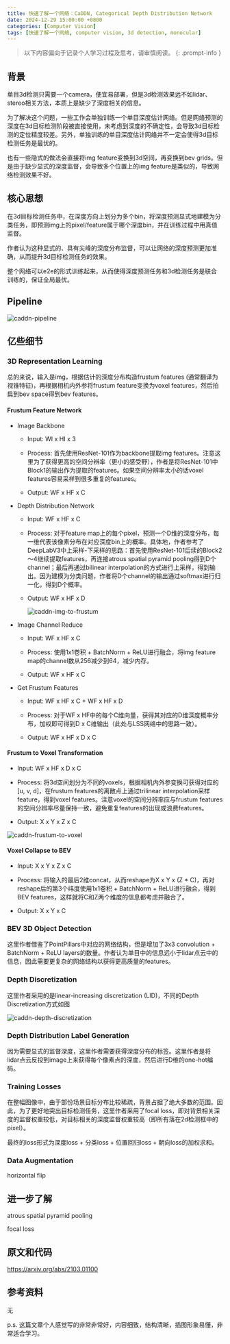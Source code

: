 ```yaml
---
title: 快速了解一个网络：CaDDN, Categorical Depth Distribution Network
date: 2024-12-29 15:00:00 +0800
categories: [Computer Vision]
tags: [快速了解一个网络, computer vision, 3d detection, monocular]
---
```


> 以下内容偏向于记录个人学习过程及思考，请审慎阅读。
{: .prompt-info }

## 背景

单目3d检测只需要一个camera，便宜易部署，但是3d检测效果远不如lidar、stereo相关方法，本质上是缺少了深度相关的信息。

为了解决这个问题，一些工作会单独训练一个单目深度估计网络。但是网络预测的深度在3d目标检测阶段被直接使用，未考虑到深度的不确定性，会导致3d目标检测的定位精度较差。另外，单独训练的单目深度估计网络并不一定会使得3d目标检测任务是最优的。

也有一些隐式的做法会直接将img feature变换到3d空间，再变换到bev grids。但是由于缺少显式的深度监督，会导致多个位置上的img feature是类似的，导致网络检测效果不好。

## 核心思想

在3d目标检测任务中，在深度方向上划分为多个bin，将深度预测显式地建模为分类任务，即预测img上的pixel/feature属于哪个深度bin，并在训练过程中用真值监督。

作者认为这种显式的、具有尖峰的深度分布监督，可以让网络的深度预测更加准确，从而提升3d目标检测任务的效果。

整个网络可以e2e的形式训练起来，从而使得深度预测任务和3d检测任务是联合训练的，保证全局最优。

## Pipeline

![caddn-pipeline](assets/img/caddn-pipeline.png)

## 亿些细节

### 3D Representation Learning

总的来说，输入是img，根据估计的深度分布构造frustum features (通常翻译为视锥特征)，再根据相机内外参将frustum feature变换为voxel features，然后拍扁到bev space得到bev features。

#### Frustum Feature Network

- Image Backbone

  - Input: WI x HI x 3

  - Process: 首先使用ResNet-101作为backbone提取img features。注意这里为了获得更高的空间分辨率（更小的感受野），作者是将ResNet-101中Block1的输出作为提取的features。如果空间分辨率太小的话voxel features容易采样到很多重复的features。

  - Output: WF x HF x C

- Depth Distribution Network

  - Input: WF x HF x C

  - Process: 对于feature map上的每个pixel，预测一个D维的深度分布，每一维代表该像素分布在对应深度bin上的概率。具体地，作者参考了DeepLabV3中上采样-下采样的思路：首先使用ResNet-101后续的Block2～4继续提取features，再连接atrous spatial pyramid pooling得到D个channel；最后再通过bilinear interpolation的方式进行上采样，得到输出。因为建模为分类问题，作者将D个channel的输出通过softmax进行归一化，得到D个概率。

  - Output: WF x HF x D

    ![caddn-img-to-frustum](assets/img/caddn-img-to-frustum.png)

- Image Channel Reduce

  - Input: WF x HF x C

  - Process: 使用1x1卷积 + BatchNorm + ReLU进行融合，将img feature map的channel数从256减少到64，减少内存。

  - Output: WF x HF x C

- Get Frustum Features

  - Input: WF x HF x C + WF x HF x D

  - Process: 对于WF x HF中的每个C维向量，获得其对应的D维深度概率分布，加权即可得到D x C维输出（此处与LSS网络中的思路一致）。

  - Output: WF x HF x D x C

#### Frustum to Voxel Transformation

- Input: WF x HF x D x C

- Process: 将3d空间划分为不同的voxels，根据相机内外参变换可获得对应的[u, v, d]，在frustum features的离散点上通过trilinear interpolation采样feature，得到voxel features。注意voxel的空间分辨率应与frustum features的空间分辨率尽量保持一致，避免重复features的出现或浪费features。

- Output: X x Y x Z x C

![caddn-frustum-to-voxel](assets/img/caddn-frustum-to-voxel.png)

#### Voxel Collapse to BEV

- Input: X x Y x Z x C

- Process: 将输入的最后2维concat，从而reshape为X x Y x (Z * C)，再对reshape后的第3个纬度使用1x1卷积 + BatchNorm + ReLU进行融合，得到BEV features，这样就将C和Z两个维度的信息都考虑并融合了。

- Output: X x Y x C

### BEV 3D Object Detection

这里作者借鉴了PointPillars中对应的网络结构，但是增加了3x3 convolution + BatchNorm + ReLU layers的数量。作者认为单目中的信息远小于lidar点云中的信息，因此需要更复杂的网络结构以获得更高质量的features。

### Depth Discretization

这里作者采用的是linear-increasing discretization (LID)，不同的Depth Discretization方式如图

![caddn-depth-discretization](assets/img/caddn-depth-discretization.png)

### Depth Distribution Label Generation

因为需要显式的监督深度，这里作者需要获得深度分布的标签。这里作者是将lidar点云反投到image上来获得每个像素点的深度，然后进行D维的one-hot编码。

### Training Losses

在整幅图像中，由于部份场景目标分布比较稀疏，背景占据了绝大多数的范围。因此，为了更好地突出目标检测任务，这里作者采用了focal loss，即对背景相关深度的监督权重较低，对目标相关的深度监督权重较高（即所有落在2d检测框中的pixel）。

最终的loss形式为深度loss + 分类loss + 位置回归loss + 朝向loss的加权求和。

### Data Augmentation

horizontal flip

## 进一步了解

atrous spatial pyramid pooling

focal loss

## 原文和代码

<https://arxiv.org/abs/2103.01100>

## 参考资料

无

p.s. 这篇文章个人感觉写的非常非常好，内容细致，结构清晰，插图形象易懂，非常适合学习。